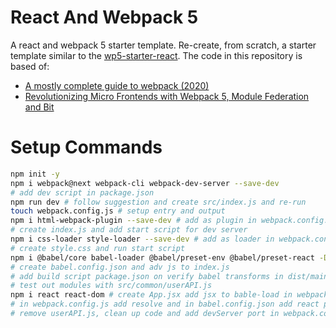# React And Webpack 5

A react and webpack 5 starter template.
Re-create, from scratch, a starter template similar to the
[wp5-starter-react](https://github.com/jherr/wp5-starter-react).
The code in this repository is based of:

- [A mostly complete guide to webpack (2020)](https://www.valentinog.com/blog/webpack/)
- [Revolutionizing Micro Frontends with Webpack 5, Module Federation and Bit](https://blog.bitsrc.io/revolutionizing-micro-frontends-with-webpack-5-module-federation-and-bit-99ff81ceb0)

# Setup Commands

```bash
npm init -y
npm i webpack@next webpack-cli webpack-dev-server --save-dev
# add dev script in package.json
npm run dev # follow suggestion and create src/index.js and re-run
touch webpack.config.js # setup entry and output
npm i html-webpack-plugin --save-dev # add as plugin in webpack.config.js
# create index.js and add start script for dev server
npm i css-loader style-loader --save-dev # add as loader in webpack.config.js
# create style.css and run start script
npm i @babel/core babel-loader @babel/preset-env @babel/preset-react -D
# create babel.config.json and adv js to index.js
# add build script package.json on verify babel transforms in dist/main.js
# test out modules with src/common/userAPI.js
npm i react react-dom # create App.jsx add jsx to bable-load in webpack.config
# in webpack.config.js add resolve and in babel.config.json add react preset
# remove userAPI.js, clean up code and add devServer port in webpack.config.js
```
